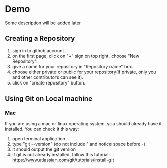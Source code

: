 # Demo
Some description will be added later
## Creating a Repository
1. sign in to github account.
2. on the first page, click on "+" sign on top right, choose "New Repository".
3. give a name for your repository in "Repository name" box.
4. choose either private or public for your repository(if private, only you and other contributors can see it).
5. click on "create repository" button.

## Using Git on Local machine
### Mac
If you are using a mac or linux operating system, you should already have it installed. You can check it this way:
1. open terminal application
2. type "git --version" (do not include " and notice space before -)
3. it should output the git version
4. if git is not already installed, follow this tutorial: https://www.atlassian.com/git/tutorials/install-git

